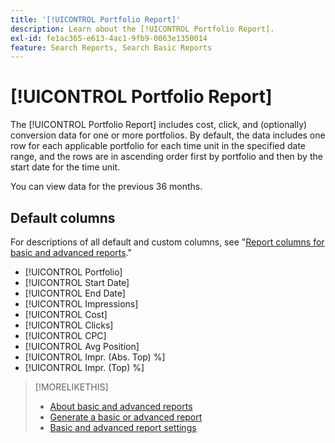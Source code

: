 ```yaml
---
title: '[!UICONTROL Portfolio Report]'
description: Learn about the [!UICONTROL Portfolio Report].
exl-id: fe1ac365-e613-4ac1-9fb9-0063e1350014
feature: Search Reports, Search Basic Reports
---
```

# [!UICONTROL Portfolio Report]

The [!UICONTROL Portfolio Report] includes cost, click, and (optionally) conversion data for one or more portfolios. By default, the data includes one row for each applicable portfolio for each time unit in the specified date range, and the rows are in ascending order first by portfolio and then by the start date for the time unit.

You can view data for the previous 36 months.

## Default columns

For descriptions of all default and custom columns, see "[Report columns for basic and advanced reports](basic-advanced-report-columns.md)."

* [!UICONTROL Portfolio]
* [!UICONTROL Start Date]
* [!UICONTROL End Date]
* [!UICONTROL Impressions]
* [!UICONTROL Cost]
* [!UICONTROL Clicks]
* [!UICONTROL CPC]
* [!UICONTROL Avg Position]
* [!UICONTROL Impr. (Abs. Top) %]
* [!UICONTROL Impr. (Top) %]

>[!MORELIKETHIS]
>
>* [About basic and advanced reports](basic-advanced-report-about.md)
>* [Generate a basic or advanced report](basic-advanced-report-generate.md)
>* [Basic and advanced report settings](basic-advanced-report-settings.md)

